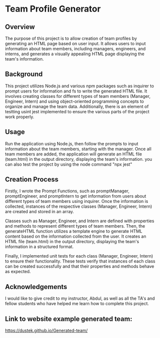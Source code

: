 # Team Profile Generator

## Overview

The purpose of this project is to allow creation of team profiles by generating an HTML page based on user input. It allows users to input information about team members, including managers, engineers, and interns, and generates a visually appealing HTML page displaying the team's information.

## Background

This project utilizes Node.js and various npm packages such as inquirer to prompt users for information and fs to write the generated HTML file. It involves creating classes for different types of team members (Manager, Engineer, Intern) and using object-oriented programming concepts to organize and manage the team data. Additionally, there is an element of testting usint jest implemented to ensure the various parts of the project work properly.

## Usage

Run the application using Node.js, then follow the prompts to input information about the team members, starting with the manager.
Once all team members are added, the application will generate an HTML file (team.html) in the output directory, displaying the team's information.
you can also test the project by using the node command "npx jest"

## Creation Process

Firstly, I wrote the Prompt Functions, such as promptManager, promptEngineer, and promptIntern to get information from users about different types of team members using inquirer. Once the information is collected, instances of the respective classes (Manager, Engineer, Intern) are created and stored in an array.

Classes such as Manager, Engineer, and Intern are defined with properties and methods to represent different types of team members. Then, the generateHTML function utilizes a template engine to generate HTML content based on the information collected from the user. It creates an HTML file (team.html) in the output directory, displaying the team's information in a structured format.

Finally, I implemented unit tests for each class (Manager, Engineer, Intern) to ensure their functionality. These tests verify that instances of each class can be created successfully and that their properties and methods behave as expected.

## Acknowledgements

I would like to give credit to my instructor, Abdul, as well as all the TA's and fellow students who have helped me learn how to complete this project.

## Link to website example generated team:

https://dustek.github.io/Generated-team/